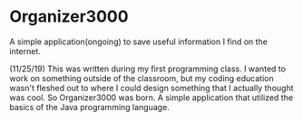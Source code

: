 # Organizer3000
A simple application(ongoing) to save useful information I find on the internet.

(11/25/19)
This was written during my first programming class. I wanted to work on something outside of the classroom, but my coding education wasn't
fleshed out to where I could design something that I actually thought was cool. So Organizer3000 was born. A simple application that utilized
the basics of the Java programming language. 

